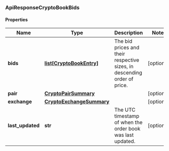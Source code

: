 ### ApiResponseCryptoBookBids

#### Properties
Name | Type | Description | Notes
------------ | ------------- | ------------- | -------------
**bids** | [**list[CryptoBookEntry]**](CryptoBookEntry.md) | The bid prices and their respective sizes, in descending order of price. | [optional] 
**pair** | [**CryptoPairSummary**](CryptoPairSummary.md) |  | [optional] 
**exchange** | [**CryptoExchangeSummary**](CryptoExchangeSummary.md) |  | [optional] 
**last_updated** | **str** | The UTC timestamp of when the order book was last updated. | [optional] 



